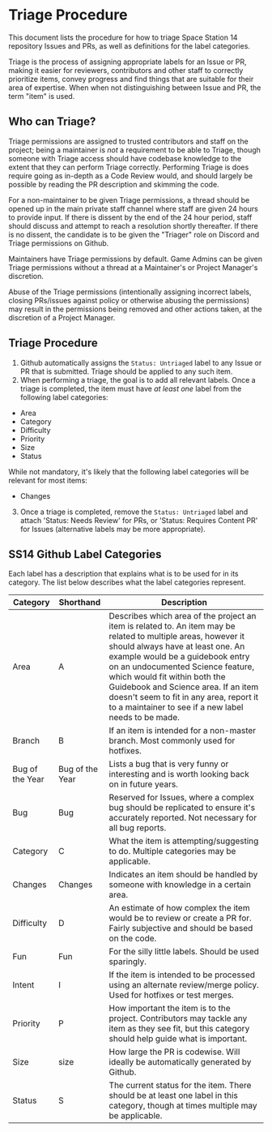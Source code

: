 # Triage Procedure
This document lists the procedure for how to triage Space Station 14 repository Issues and PRs, as well as definitions for the label categories.

Triage is the process of assigning appropriate labels for an Issue or PR, making it easier for reviewers, contributors and other staff to correctly prioritize items, convey progress and find things that are suitable for their area of expertise. When when not distinguishing between Issue and PR, the term "item" is used.

## Who can Triage?

Triage permissions are assigned to trusted contributors and staff on the project; being a maintainer is *not* a requirement to be able to Triage, though someone with Triage access should have codebase knowledge to the extent that they can perform Triage correctly. Performing Triage is does require going as in-depth as a Code Review would, and should largely be possible by reading the PR description and skimming the code. 

For a non-maintainer to be given Triage permissions, a thread should be opened up in the main private staff channel where staff are given 24 hours to provide input. If there is dissent by the end of the 24 hour period, staff should discuss and attempt to reach a resolution shortly thereafter. If there is no dissent, the candidate is to be given the "Triager" role on Discord and Triage permissions on Github.

Maintainers have Triage permissions by default. Game Admins can be given Triage permissions without a thread at a Maintainer's or Project Manager's discretion. 

Abuse of the Triage permissions (intentionally assigning incorrect labels, closing PRs/issues against policy or otherwise abusing the permissions) may result in the permissions being removed and other actions taken, at the discretion of a Project Manager.

## Triage Procedure

1. Github automatically assigns the `Status: Untriaged` label to any Issue or PR that is submitted. Triage should be applied to any such item.
2. When performing a triage, the goal is to add all relevant labels. Once a triage is completed, the item must have *at least one* label from the following label categories:
  - Area
  - Category
  - Difficulty
  - Priority
  - Size
  - Status

While not mandatory, it's likely that the following label categories will be relevant for most items:
  - Changes
3. Once a triage is completed, remove the `Status: Untriaged` label and attach 'Status: Needs Review' for PRs, or 'Status: Requires Content PR' for Issues (alternative labels may be more appropriate).

## SS14 Github Label Categories

Each label has a description that explains what is to be used for in its category. The list below describes what the label categories represent.

| Category | Shorthand | Description |
|---|---|---|
| Area | A | Describes which area of the project an item is related to. An item may be related to multiple areas, however it should always have at least one. An example would be a guidebook entry on an undocumented Science feature, which would fit within both the Guidebook and Science area. If an item doesn't seem to fit in any area, report it to a maintainer to see if a new label needs to be made. |
| Branch | B | If an item is intended for a non-master branch. Most commonly used for hotfixes. |
| Bug of the Year | Bug of the Year | Lists a bug that is very funny or interesting and is worth looking back on in future years. |
| Bug | Bug | Reserved for Issues, where a complex bug should be replicated to ensure it's accurately reported. Not necessary for all bug reports. |
| Category | C | What the item is attempting/suggesting to do. Multiple categories may be applicable. |
| Changes | Changes | Indicates an item should be handled by someone with knowledge in a certain area. |
| Difficulty | D | An estimate of how complex the item would be to review or create a PR for. Fairly subjective and should be based on the code.
| Fun | Fun | For the silly little labels. Should be used sparingly. |
| Intent | I | If the item is intended to be processed using an alternate review/merge policy. Used for hotfixes or test merges.
| Priority | P | How important the item is to the project. Contributors may tackle any item as they see fit, but this category should help guide what is important. |
| Size | size | How large the PR is codewise. Will ideally be automatically generated by Github. |
| Status | S | The current status for the item. There should be at least one label in this category, though at times multiple may be applicable. |
